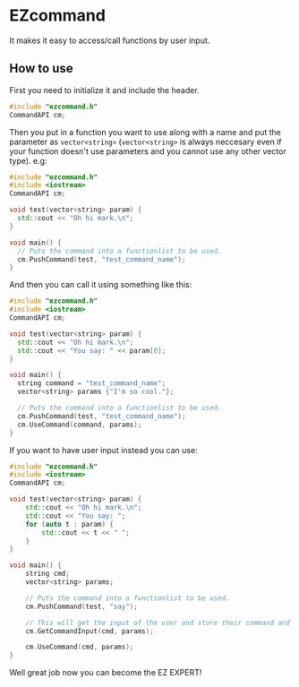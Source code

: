 # EZcommand
It makes it easy to access/call functions by user input.

## How to use
First you need to initialize it and include the header.
  
```cpp
#include "ezcommand.h"
CommandAPI cm;
```

Then you put in a function you want to use along with a name and put the parameter as ```vector<string>``` (```vector<string>``` is always neccesary even if your function doesn't use parameters and you cannot use any other vector type). e.g:
  
```cpp
#include "ezcommand.h"
#include <iostream>
CommandAPI cm;

void test(vector<string> param) {
  std::cout << "Oh hi mark.\n";
}

void main() {
  // Puts the command into a functionlist to be used.
  cm.PushCommand(test, "test_command_name");
}
```

And then you can call it using something like this:

```cpp
#include "ezcommand.h"
#include <iostream>
CommandAPI cm;

void test(vector<string> param) {
  std::cout << "Oh hi mark.\n";
  std::cout << "You say: " << param[0];
}

void main() {
  string command = "test_command_name";
  vector<string> params {"I'm so cool."};

  // Puts the command into a functionlist to be used.
  cm.PushCommand(test, "test_command_name");
  cm.UseCommand(command, params);
}
```

If you want to have user input instead you can use:
```cpp
#include "ezcommand.h"
#include <iostream>
CommandAPI cm;

void test(vector<string> param) {
	std::cout << "Oh hi mark.\n";
	std::cout << "You say: ";
	for (auto t : param) {
		std::cout << t << " ";
	}
}

void main() {
	string cmd;
	vector<string> params;

	// Puts the command into a functionlist to be used.
	cm.PushCommand(test, "say");

	// This will get the input of the user and store their command and parameters in cmd and params respectively.
	cm.GetCommandInput(cmd, params);

	cm.UseCommand(cmd, params);
}
```
Well great job now you can become the EZ EXPERT!
